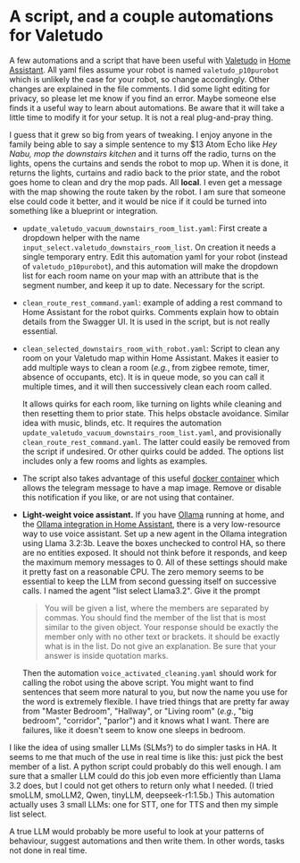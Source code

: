 # A script, and a couple automations for Valetudo

A few automations and a script that have been useful with [Valetudo](https://valetudo.cloud) in [Home Assistant](https://www.home-assistant.io/).  All yaml files assume your robot is named `valetudo_p10purobot` which is unlikely
the case for your robot, so change accordingly.  Other changes are explained in the file comments. I did some light editing for privacy, so please let me know if you find an error. Maybe someone
else finds it a useful way to learn about automations. Be aware that it will take a little time to modify it for your setup. It is not a real plug-and-pray thing.

I guess that it grew so big from years of tweaking. I enjoy anyone in the family being able to say a simple sentence to my $13 Atom Echo like _Hey Nabu, mop the downstairs kitchen_ and it 
turns off the radio, turns on the lights, opens the curtains and sends the robot to mop up. When it is done, it returns the lights, curtains and radio back to the prior state,
and the robot goes home to clean and dry the mop pads. All **local**. I even get a message with the map showing the route taken by the robot. I am sure that someone else could code it 
better, and it would be nice if it could be turned into something like a blueprint or integration.

 - `update_valetudo_vacuum_downstairs_room_list.yaml`: First create a dropdown helper with the name `input_select.valetudo_downstairs_room_list`. On creation it needs a single temporary entry.
   Edit this automation yaml for your robot (instead of `valetudo_p10purobot`), and this automation will make the dropdown list for each room name on your map with
   an attribute that is the segment number, and keep it up to date. Necessary for the script. 
   
 - `clean_route_rest_command.yaml`: example of adding a rest command to Home Assistant for the robot quirks. Comments explain how to obtain details from the Swagger UI. It is used in the script, but
   is not really essential.

 - `clean_selected_downstairs_room_with_robot.yaml`: Script to clean any room on your Valetudo map within Home Assistant. Makes it easier to add multiple ways to clean a room (_e.g._, from
   zigbee remote, timer, absence of occupants, etc). It is in queue mode, so you can call it multiple times, and it will then successively clean each room called.

   It allows quirks for each room, like turning on lights while cleaning and then resetting them to prior state. This helps obstacle avoidance. Similar idea with music, blinds, etc.
   It requires the automation `update_valetudo_vacuum_downstairs_room_list.yaml`, and provisionally `clean_route_rest_command.yaml`. The latter could easily be removed from the script if undesired.
   Or other quirks could be added.  The options list includes only a few rooms and lights as examples.

 - The script also takes advantage of this useful [docker container](https://github.com/erkexzcx/valetudopng) which allows the telegram message to have a map image. Remove or disable
   this notification if you like, or are not using that container.

 - **Light-weight voice assistant.** If you have [Ollama](https://ollama.com/) running at home, and the [Ollama integration in Home Assistant](https://www.home-assistant.io/integrations/ollama/), there
   is a very low-resource way to use voice assistant. Set up a new agent in the Ollama integration using Llama 3.2:3b. Leave the boxes unchecked to control HA, so there are no entities exposed. It
   should not think before it responds, and keep the maximum memory messages to 0. All of these settings should make it pretty fast on a reasonable CPU. The zero memory seems to be essential to
   keep the LLM from second guessing itself on successive calls.  I named the agent "list select Llama3.2". Give it the prompt
   
   > You will be given a list, where the members are separated by commas. You should find the member of the list that is most similar to the given object.
   > Your response should be exactly the member only with no other text or brackets. it should be exactly what is in the list. Do not give an explanation. Be sure that your answer is inside  quotation marks.

   Then the automation `voice_activated_cleaning.yaml` should work for calling the robot using the above script.
   You might want to find sentences that seem more natural to you, but now the name you use for the word is
   extremely flexible. I have tried things that are pretty far away from "Master Bedroom",  "Hallway", or "Living room" (_e.g._, "big bedroom", "corridor", "parlor") and it knows what I want.
   There are failures, like it doesn't seem to know one sleeps in bedroom.

I like the idea of using smaller LLMs (SLMs?) to do simpler tasks in HA. It seems to me that much of the use in real time is like this: just pick the best member of a list. A python script could probably
do this well enough. I am sure that a smaller LLM could do this job even more efficiently than Llama 3.2 does, but I could not get others to return only what I needed. 
(I tried smoLLM, smoLLM2, Qwen, tinyLLM, deepseek-r1:1.5b.) This automation actually uses 3 small
LLMs: one for STT, one for TTS and then my simple list select.

A true LLM would probably be more useful to look at your patterns of behaviour, suggest automations and then write them. In other words, tasks not done in real time.
